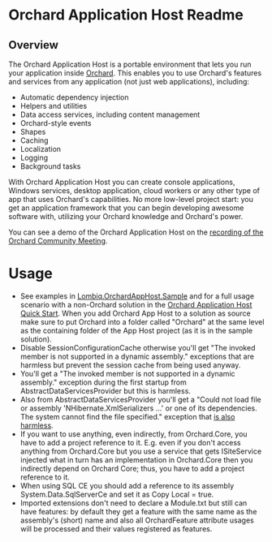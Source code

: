 # Orchard Application Host Readme



## Overview

The Orchard Application Host is a portable environment that lets you run your application inside [Orchard](http://orchardproject.net). This enables you to use Orchard's features and services from any application (not just web applications), including:

- Automatic dependency injection
- Helpers and utilities
- Data access services, including content management
- Orchard-style events
- Shapes
- Caching
- Localization
- Logging
- Background tasks

With Orchard Application Host you can create console applications, Windows services, desktop application, cloud workers or any other type of app that uses Orchard's capabilities. No more low-level project start: you get an application framework that you can begin developing awesome software with, utilizing your Orchard knowledge and Orchard's power.

You can see a demo of the Orchard Application Host on the [recording of the Orchard Community Meeting](https://www.youtube.com/watch?v=_9lf7uZ-Ztk&feature=youtu.be&t=22m55s).


# Usage

- See examples in [Lombiq.OrchardAppHost.Sample](https://orchardapphostsample.codeplex.com/) and for a full usage scenario with a non-Orchard solution in the [Orchard Application Host Quick Start](https://bitbucket.org/Lombiq/orchard-application-host-quick-start). When you add Orchard App Host to a solution as source make sure to put Orchard into a folder called "Orchard" at the same level as the containing folder of the App Host project (as it is in the sample solution).
- Disable SessionConfigurationCache otherwise you'll get "The invoked member is not supported in a dynamic assembly." exceptions that are harmless but prevent the session cache from being used anyway.
- You'll get a "The invoked member is not supported in a dynamic assembly." exception during the first startup from AbstractDataServicesProvider but this is harmless.
-  Also from AbstractDataServicesProvider you'll get a "Could not load file or assembly 'NHibernate.XmlSerializers ...' or one of its dependencies. The system cannot find the file specified." exception that [is also harmless](http://www.mail-archive.com/nhusers@googlegroups.com/msg06041.html).
- If you want to use anything, even indirectly, from Orchard.Core, you have to add a project reference to it. E.g. even if you don't access anything from Orchard.Core but you use a service that gets ISiteService injected what in turn has an implementation in Orchard.Core then you indirectly depend on Orchard Core; thus, you have to add a project reference to it.
- When using SQL CE you should add a reference to its assembly System.Data.SqlServerCe and set it as Copy Local = true.
- Imported extensions don't need to declare a Module.txt but still can have features: by default they get a feature with the same name as the assembly's (short) name and also all OrchardFeature attribute usages will be processed and their values registered as features.
